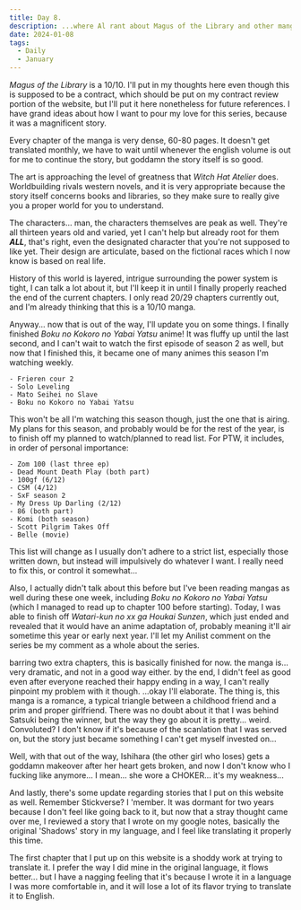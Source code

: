 ```yaml
---
title: Day 8.
description: ...where Al rant about Magus of the Library and other mangas/animes he read/watch for the past week, and others he will get to.
date: 2024-01-08
tags: 
  - Daily
  - January
---
```

*Magus of the Library* is a 10/10. I'll put in my thoughts here even though this is supposed to be a contract, which should be put on my contract review portion of the website, but I'll put it here nonetheless for future references. I have grand ideas about how I want to pour my love for this series, because it was a magnificent story.

Every chapter of the manga is very dense, 60-80 pages. It doesn't get translated monthly, we have to wait until whenever the english volume is out for me to continue the story, but goddamn the story itself is so good.

The art is approaching the level of greatness that *Witch Hat Atelier* does. Worldbuilding rivals western novels, and it is very appropriate because the story itself concerns books and libraries, so they make sure to really give you a proper world for you to understand.

The characters... man, the characters themselves are peak as well. They're all thirteen years old and varied, yet I can't help but already root for them ***ALL***, that's right, even the designated character that you're not supposed to like yet. Their design are articulate, based on the fictional races which I now know is based on real life.

History of this world is layered, intrigue surrounding the power system is tight, I can talk a lot about it, but I'll keep it in until I finally properly reached the end of the current chapters. I only read 20/29 chapters currently out, and I'm already thinking that this is a 10/10 manga.

Anyway... now that is out of the way, I'll update you on some things. I finally finished *Boku no Kokoro no Yabai Yatsu* anime! It was fluffy up until the last second, and I can't wait to watch the first episode of season 2 as well, but now that I finished this, it became one of many animes this season I'm watching weekly.

    - Frieren cour 2
    - Solo Leveling
    - Mato Seihei no Slave
    - Boku no Kokoro no Yabai Yatsu
    
This won't be all I'm watching this season though, just the one that is airing. My plans for this season, and probably would be for the rest of the year, is to finish off my planned to watch/planned to read list. For PTW, it includes, in order of personal importance:

    - Zom 100 (last three ep)
    - Dead Mount Death Play (both part)
    - 100gf (6/12)
    - CSM (4/12)
    - SxF season 2
    - My Dress Up Darling (2/12)
    - 86 (both part)
    - Komi (both season)
    - Scott Pilgrim Takes Off
    - Belle (movie)
    
This list will change as I usually don't adhere to a strict list, especially those written down, but instead will impulsively do whatever I want. I really need to fix this, or control it somewhat...

Also, I actually didn't talk about this before but I've been reading mangas as well during these one week, including *Boku no Kokoro no Yabai Yatsu* (which I managed to read up to chapter 100 before starting). Today, I was able to finish off *Watari-kun no xx ga Houkai Sunzen*, which just ended and revealed that it would have an anime adaptation of, probably meaning it'll air sometime this year or early next year. I'll let my Anilist comment on the series be my comment as a whole about the series.

barring two extra chapters, this is basically finished for now. the manga is... very dramatic, 
and not in a good way either. 
by the end, I didn't feel as good even after everyone reached their happy ending in a way, 
I can't really pinpoint my problem with it though.
...okay I'll elaborate. The thing is, this manga is a romance, a typical triangle between a childhood friend and a prim and proper girlfriend. There was no doubt about it that I was behind Satsuki being the winner, but the way they go about it is pretty... weird. Convoluted? I don't know if it's because of the scanlation that I was served on, but the story just became something I can't get myself invested on...

Well, with that out of the way, Ishihara (the other girl who loses) gets a goddamn makeover after her heart gets broken, and now I don't know who I fucking like anymore... I mean... she wore a CHOKER... it's my weakness...

And lastly, there's some update regarding stories that I put on this website as well. Remember Stickverse? I 'member. It was dormant for two years because I don't feel like going back to it, but now that a stray thought came over me, I reviewed a story that I wrote on my google notes, basically the original 'Shadows' story in my language, and I feel like translating it properly this time.

The first chapter that I put up on this website is a shoddy work at trying to translate it. I prefer the way I did mine in the original language, it flows better... but I have a nagging feeling that it's because I wrote it in a language I was more comfortable in, and it will lose a lot of its flavor trying to translate it to English.